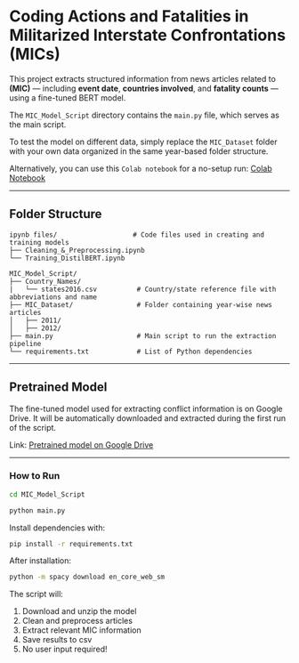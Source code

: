 # Coding Actions and Fatalities in Militarized Interstate Confrontations (MICs)

This project extracts structured information from news articles related to **(MIC)** — including **event date**, **countries involved**, and **fatality counts** — using a fine-tuned BERT model.

The `MIC_Model_Script` directory contains the `main.py` file, which serves as the main script.

To test the model on different data, simply replace the `MIC_Dataset` folder with your own data organized in the same year-based folder structure.

Alternatively, you can use this `Colab notebook` for a no-setup run: [Colab Notebook](https://colab.research.google.com/drive/1GOfUFwdlnhcXQ0e1cVGIi_i-kpCBP78-?usp=sharing)

---

## Folder Structure

    ipynb files/                   # Code files used in creating and training models
    ├── Cleaning_&_Preprocessing.ipynb    
    └── Training_DistilBERT.ipynb

    MIC_Model_Script/
    ├── Country_Names/
    |   └── states2016.csv          # Country/state reference file with abbreviations and name
    ├── MIC_Dataset/                # Folder containing year-wise news articles
    │   ├── 2011/
    │   ├── 2012/
    ├── main.py                     # Main script to run the extraction pipeline  
    └── requirements.txt            # List of Python dependencies  

---

## Pretrained Model
The fine-tuned model used for extracting conflict information is on Google Drive. It will be automatically downloaded and extracted during the first run of the script.

Link:
[Pretrained model on Google Drive](https://drive.google.com/drive/folders/17zm1pC4VyzDt-sKau_O4rJio6q1ENtlh?usp=sharing)

---

### How to Run

```bash
cd MIC_Model_Script
```
```bash
python main.py
```
Install dependencies with:

```bash
pip install -r requirements.txt
```
After installation:
```bash
python -m spacy download en_core_web_sm
```
The script will:
1. Download and unzip the model
2. Clean and preprocess articles
3. Extract relevant MIC information
4. Save results to csv
5. No user input required!

